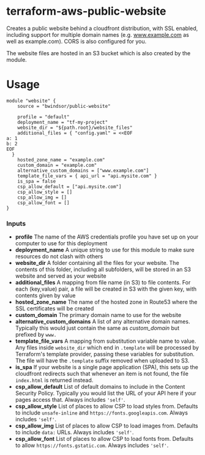 # terraform-aws-public-website
Creates a public website behind a cloudfront distribution, with SSL enabled, including support for multiple domain names (e.g. www.example.com as well as example.com). CORS is also configured for you.

The website files are hosted in an S3 bucket which is also created by the module.

# Usage
```hcl-terraform
module "website" {
    source = "bwindsor/public-website"
    
    profile = "default"
    deployment_name = "tf-my-project"
    website_dir = "${path.root}/website_files"
    additional_files = { "config.yaml" = <<EOF
a: 1
b: 2
EOF
  }
    hosted_zone_name = "example.com"
    custom_domain = "example.com"
    alternative_custom_domains = ["www.example.com"]
    template_file_vars = { api_url = "api.mysite.com" }
    is_spa = false
    csp_allow_default = ["api.mysite.com"]
    csp_allow_style = []
    csp_allow_img = []
    csp_allow_font = []
}
```

### Inputs
* **profile** The name of the AWS credentials profile you have set up on your computer to use for this deployment
* **deployment_name** A unique string to use for this module to make sure resources do not clash with others
* **website_dir** A folder containing all the files for your website. The contents of this folder, including all subfolders, will be stored in an S3 website and served as your website
* **additional_files** A mapping from file name (in S3) to file contents. For each (key,value) pair, a file will be created in S3 with the given key, with contents given by value
* **hosted_zone_name** The name of the hosted zone in Route53 where the SSL certificates will be created
* **custom_domain** The primary domain name to use for the website
* **alternative_custom_domains** A list of any alternative domain names. Typically this would just contain the same as *custom_domain* but prefixed by `www.`
* **template_file_vars** A mapping from substitution variable name to value. Any files inside `website_dir` which end in `.template` will be processed by Terraform's template provider, passing these variables for substitution. The file will have the `.template` suffix removed when uploaded to S3.
* **is_spa** If your website is a single page application (SPA), this sets up the cloudfront redirects such that whenever an item is not found, the file `index.html` is returned instead.
* **csp_allow_default** List of default domains to include in the Content Security Policy. Typically you would list the URL of your API here if your pages access that. Always includes `'self'`.
* **csp_allow_style** List of places to allow CSP to load styles from. Defaults to include `unsafe-inline` and `https://fonts.googleapis.com`. Always includes `'self'`.
* **csp_allow_img** List of places to allow CSP to load images from. Defaults to include `data:` URLs. Always includes `'self'`.
* **csp_allow_font** List of places to allow CSP to load fonts from. Defaults to allow `https://fonts.gstatic.com`. Always includes `'self'`.

